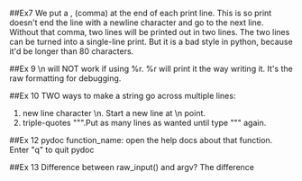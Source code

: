 ##Ex7
We put a , (comma) at the end of each print line. This is so print doesn't end the line with a newline character and go to the next line.
Without that comma, two lines will be printed out in two lines.
The two lines can be turned into a single-line print. But it is a bad style in python, 
because it'd be longer than 80 characters. 

##Ex 9
\n will NOT work if using %r. %r will print it the way writing it. It's the raw formatting for debugging.

##Ex 10
TWO ways to make a string go across multiple lines:
1. new line character \n. Start a new line at \n point.
2. triple-quotes """.Put as many lines as wanted until type """ again. 

##Ex 12
pydoc function_name: open the help docs about that function. 
Enter "q" to quit pydoc

##Ex 13
Difference between raw_input() and argv?
The difference 
